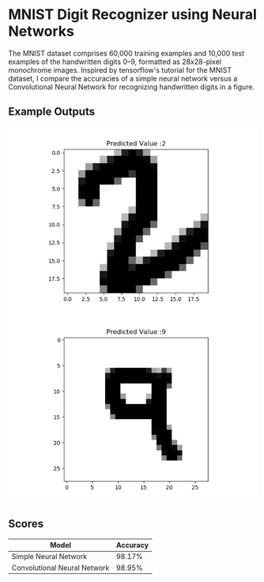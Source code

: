 # MNIST Digit Recognizer using Neural Networks

The MNIST dataset comprises 60,000 training examples and 10,000 test examples of the handwritten digits 0–9, formatted as 28x28-pixel monochrome images. Inspired by tensorflow's tutorial for the MNIST dataset, I compare the accuracies of a simple neural network versus a Convolutional Neural Network for recognizing handwritten digits in a figure.

## Example Outputs

![](cnn/images/result_2.png?raw=true) 
![](cnn/images/result_1.png?raw=true) 

## Scores
| Model | Accuracy |
| --- | --- |
| Simple Neural Network | 98.17% |
| Convolutional Neural Network | 98.95% |
